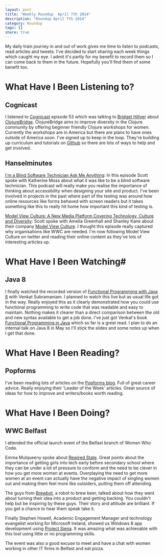 ```yaml
---
layout: post
title: "Weekly Roundup  April 7th 2014"
description: "Roundup April 7th 2014"
category: Roundup
tags: []
share: true
---
```

My daily train journey in and out of work gives me time to listen to podcasts, read articles and tweets. I've decided to start sharing each week things which caught my eye. I admit it's partly for my benefit to record them so I can come back to them in the future. Hopefully you'll find them of some benefit too.

# What Have I Been Listening to? #

## Cognicast ##

I listened to [Cognicast](http://www.cognitect.com/podcast) episode 53 which was talking to [Bridget Hillyer](http://bridgetconsulting.com/) about [ClojureBridge](http://www.clojurebridge.org/). ClojureBridge aims to improve diversity in the Clojure community by offering beginner friendly Clojure workshops for women. Currently the workshops are in America but there are plans to have ones outside of America soon. I've signed up to keep in the loop. They're building up curriculum and tutorials on [Github](https://github.com/clojurebridge) so there are lots of ways to help and get involved.

## Hanselminutes ##

[I'm a Blind Software Technician Ask Me Anything](http://hanselminutes.com/413/im-a-blind-software-technician-ask-me-anything-with-katherine-moss): In this episode Scott spoke with Katherine Moss about what it was like to be a blind software technician. This podcast will really make you realise the importance of thinking about accessibility when designing your site and product. I've been involved in projects in the past where part of the testing was around how online resources like forms behaved with screen readers but it takes something like this to really hit home how important this kind of testing is.

[Model View Culture: A New Media Platform Covering Technology, Culture and Diversity](http://hanselminutes.com/409/model-view-culture-a-new-media-platform-covering-technology-culture-and-diversity): Scott spoke with Amelia Greenhall and Shanley Kane about their company [Model View Culture](http://modelviewculture.com/). I thought this episode really captured why organisations like WWC are needed. I'm now following Model View Culture on twitter and reading their online content as they've lots of interesting articles up.

# What Have I Been Watching#

## Java 8 ##
I finally watched the recorded version of [Functional Programming with Java 8](http://youtu.be/Ee5t_EGjv0A) with Venkat Subramaniam. I planned to watch this live but as usual life got in the way. Really enjoyed this as it clearly demonstrated how you could use functional programming to write code that was readable and easy to maintain. Nothing makes it clearer than a direct comparison between the old and new syntax available to get a job done. I've just got Venkat's book [Functional Programming in Java](http://pragprog.com/book/vsjava8/functional-programming-in-java) which so far is a great read. I plan to do an internal talk on Java 8 in May so I'll stick the slides and some notes up when I get that done.

# What Have I Been Reading? #

## Popforms ##
I've been reading lots of articles on the [Popforms blog](https://popforms.com/blog/). Full of great career advice. Really enjoying their 'Leader of the Week' articles. Great source of ideas for how to improve and writers/books worth reading. 

# What Have I Been Doing? #

##  WWC Belfast ##

I attended the official launch event of the Belfast branch of Women Who Code. 

Emma Mulqueeny spoke about [Rewired State](http://rewiredstate.org/). Great points about the importance of getting girls into tech early before secondary school where they can be under a lot of pressure to conform and the need to be clever in how you get more women at events. Overplaying the need to get more women at an event can actually have the negative impact of singling women out and making them feel more like outsiders, putting them off attending.

The guys from [Brewbot](http://www.brewbot.io/), a robot to brew beer, talked about how they went about turning their idea into a product and getting backing. You couldn't help but be inspiring by these guys. Their story and attitude are brilliant. If you get a chance to hear them speak take it.

Finally Stephen Howell, Academic Engagement Manager and technology evangelist working for Microsoft Ireland, showed us Windows 8 app development using [Project Siena](http://apps.microsoft.com/windows/en-gb/app/microsoft-project-siena/5ae47651-e8f3-4e41-aab7-e19ab1b80180). It was amazing what was achievable with this tool using little or no programming skills.

The event was also a good excuse to meet and have a chat with women working in other IT firms in Belfast and eat pizza.
 

